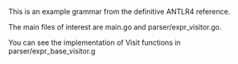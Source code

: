 This is an example grammar from the definitive ANTLR4 reference.

The main files of interest are main.go and parser/expr_visitor.go.

You can see the implementation of Visit functions in parser/expr_base_visitor.g
